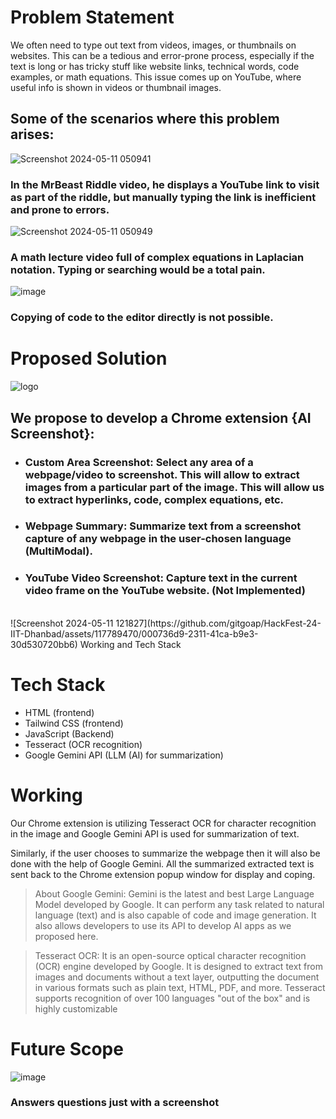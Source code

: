 # Problem Statement

 We often need to type out text from videos, images, or thumbnails on websites. This can be a tedious and error-prone process, especially if the text is long or has tricky stuff like website links, technical words, code examples, or math equations. This issue comes up on YouTube, where useful info is shown in videos or thumbnail images.

## Some of the scenarios where this problem arises:
![Screenshot 2024-05-11 050941](https://github.com/gitgoap/HackFest-24-IIT-Dhanbad/assets/117789470/325fe373-5215-4602-b582-1e2d3e91d96c)

### In the MrBeast Riddle video, he displays a YouTube link to visit as part of the riddle, but manually typing the link is inefficient and prone to errors.





![Screenshot 2024-05-11 050949](https://github.com/gitgoap/HackFest-24-IIT-Dhanbad/assets/117789470/29019305-a63d-4443-89e8-2a67265befbe)

### A math lecture video full of complex equations in Laplacian notation. Typing or searching would be a total pain.


![image](https://github.com/gitgoap/HackFest-24-IIT-Dhanbad/assets/117789470/1d84b1e5-6e1e-49b4-aefc-3482b74f29d6)
<br>
### Copying of code to the editor directly is not possible.

# Proposed Solution

![logo](https://github.com/gitgoap/HackFest-24-IIT-Dhanbad/assets/117789470/121ddde6-77ed-4dad-b9ff-7da6ddffdb38)



## We propose to develop a Chrome extension {AI Screenshot}:



- ### Custom Area Screenshot: Select any area of a webpage/video to screenshot. This will allow to extract images from a particular part of the image. This will allow us to extract hyperlinks, code, complex equations, etc. 

- ### Webpage Summary: Summarize text from a screenshot capture of any webpage in the user-chosen language (MultiModal).
- ### YouTube Video Screenshot: Capture text in the current video frame on the YouTube website. (Not Implemented)
<br>
![Screenshot 2024-05-11 121827](https://github.com/gitgoap/HackFest-24-IIT-Dhanbad/assets/117789470/000736d9-2311-41ca-b9e3-30d530720bb6)
Working and Tech Stack


# Tech Stack
- HTML (frontend)
- Tailwind CSS (frontend)
- JavaScript (Backend)
- Tesseract (OCR recognition)
- Google Gemini API (LLM (AI) for summarization)










 #    Working

Our Chrome extension is utilizing Tesseract OCR for character recognition in the image and Google Gemini API is used for summarization of text.

 
Similarly, if the user chooses to summarize the webpage then it will also be done with the help of Google Gemini.
All the summarized extracted text is sent back to the Chrome extension popup window for display and coping.


> About Google Gemini: Gemini is the latest and best Large Language Model developed by Google. It can perform any task related to natural language (text) and is also capable of code and image generation.
It also allows developers to use its API to develop AI apps as we proposed here.

> Tesseract OCR: It is an open-source optical character recognition (OCR) engine developed by Google. It is designed to extract text from images and documents without a text layer, outputting the document in various formats such as plain text, HTML, PDF, and more. Tesseract supports recognition of over 100 languages "out of the box" and is highly customizable


# Future Scope
![image](https://github.com/gitgoap/HackFest-24-IIT-Dhanbad/assets/117789470/1592f070-2e07-436b-b268-dc25be5e8e53)
### Answers questions just with a screenshot















 
 




